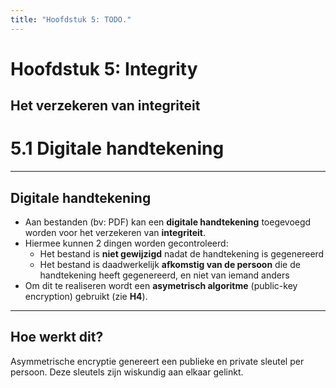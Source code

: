 ```yaml
---
title: "Hoofdstuk 5: TODO."
---
```


# Hoofdstuk 5: Integrity

Het verzekeren van integriteit
---

# 5.1 Digitale handtekening

---
## Digitale handtekening

-  Aan bestanden (bv: PDF) kan een **digitale handtekening** toegevoegd worden voor het verzekeren van **integriteit**.
- Hiermee kunnen 2 dingen worden gecontroleerd:​
    - Het bestand is **niet gewijzigd** nadat de handtekening is gegenereerd​
    - Het bestand is daadwerkelijk **afkomstig van de persoon** die de handtekening heeft gegenereerd, en niet van iemand anders​
- Om dit te realiseren wordt een **asymetrisch algoritme** (public-key encryption) gebruikt (zie **H4**). ​
---

## Hoe werkt dit?

Asymmetrische encryptie genereert een publieke en private sleutel per persoon. Deze sleutels zijn wiskundig aan elkaar gelinkt.​